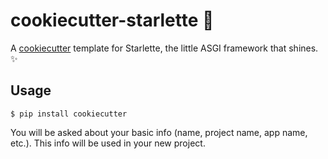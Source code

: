 # cookiecutter-starlette 🌟 

A [cookiecutter](https://github.com/cookiecutter/cookiecutter) template for Starlette, the little ASGI framework that shines. ✨

## Usage

```
$ pip install cookiecutter
```

You will be asked about your basic info (name, project name, app name, etc.). This info will be used in your new project.
